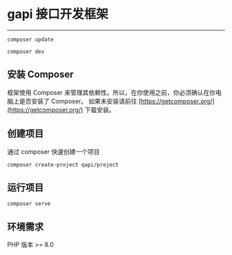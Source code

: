 # gapi 接口开发框架

----

`composer update`

`composer dev`

## 安装 Composer
框架使用 Composer 来管理其依赖性。所以，在你使用之前，你必须确认在你电脑上是否安装了 Composer。
如果未安装请前往 [https://getcomposer.org/](https://getcomposer.org/) 下载安装。
## 创建项目
通过 composer 快速创建一个项目
```
composer create-project qapi/project
```
## 运行项目
```
composer serve
```

## 环境需求
PHP 版本 >= 8.0